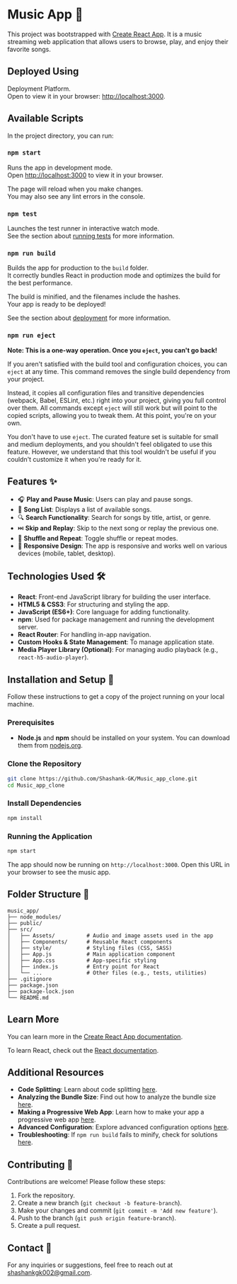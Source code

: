 
# Music App 🎵

This project was bootstrapped with [Create React App](https://github.com/facebook/create-react-app). It is a music streaming web application that allows users to browse, play, and enjoy their favorite songs.

## Deployed Using

Deployment Platform.  
Open to view it in your browser: [http://localhost:3000](http://localhost:3000).

## Available Scripts

In the project directory, you can run:

### `npm start`

Runs the app in development mode.  
Open [http://localhost:3000](http://localhost:3000) to view it in your browser.

The page will reload when you make changes.  
You may also see any lint errors in the console.

### `npm test`

Launches the test runner in interactive watch mode.  
See the section about [running tests](https://facebook.github.io/create-react-app/docs/running-tests) for more information.

### `npm run build`

Builds the app for production to the `build` folder.  
It correctly bundles React in production mode and optimizes the build for the best performance.

The build is minified, and the filenames include the hashes.  
Your app is ready to be deployed!

See the section about [deployment](https://facebook.github.io/create-react-app/docs/deployment) for more information.

### `npm run eject`

**Note: This is a one-way operation. Once you `eject`, you can't go back!**

If you aren't satisfied with the build tool and configuration choices, you can `eject` at any time. This command removes the single build dependency from your project.

Instead, it copies all configuration files and transitive dependencies (webpack, Babel, ESLint, etc.) right into your project, giving you full control over them. All commands except `eject` will still work but will point to the copied scripts, allowing you to tweak them. At this point, you're on your own.

You don't have to use `eject`. The curated feature set is suitable for small and medium deployments, and you shouldn't feel obligated to use this feature. However, we understand that this tool wouldn't be useful if you couldn't customize it when you're ready for it.

## Features ✨

- 🎧 **Play and Pause Music**: Users can play and pause songs.
- 📜 **Song List**: Displays a list of available songs.
- 🔍 **Search Functionality**: Search for songs by title, artist, or genre.
- ⏭️ **Skip and Replay**: Skip to the next song or replay the previous one.
- 🔄 **Shuffle and Repeat**: Toggle shuffle or repeat modes.
- 🎨 **Responsive Design**: The app is responsive and works well on various devices (mobile, tablet, desktop).

## Technologies Used 🛠️

- **React**: Front-end JavaScript library for building the user interface.
- **HTML5 & CSS3**: For structuring and styling the app.
- **JavaScript (ES6+)**: Core language for adding functionality.
- **npm**: Used for package management and running the development server.
- **React Router**: For handling in-app navigation.
- **Custom Hooks & State Management**: To manage application state.
- **Media Player Library (Optional)**: For managing audio playback (e.g., `react-h5-audio-player`).

## Installation and Setup 🚀

Follow these instructions to get a copy of the project running on your local machine.

### Prerequisites

- **Node.js** and **npm** should be installed on your system. You can download them from [nodejs.org](https://nodejs.org/).

### Clone the Repository

```bash
git clone https://github.com/Shashank-GK/Music_app_clone.git
cd Music_app_clone
```

### Install Dependencies

```bash
npm install
```

### Running the Application

```bash
npm start
```

The app should now be running on `http://localhost:3000`. Open this URL in your browser to see the music app.

## Folder Structure 📂

```
music_app/
├── node_modules/
├── public/
├── src/
│   ├── Assets/          # Audio and image assets used in the app
│   ├── Components/      # Reusable React components
│   ├── style/           # Styling files (CSS, SASS)
│   ├── App.js           # Main application component
│   ├── App.css          # App-specific styling
│   ├── index.js         # Entry point for React
│   └── ...              # Other files (e.g., tests, utilities)
├── .gitignore
├── package.json
├── package-lock.json
└── README.md
```

## Learn More

You can learn more in the [Create React App documentation](https://facebook.github.io/create-react-app/docs/getting-started).

To learn React, check out the [React documentation](https://reactjs.org/).

## Additional Resources

- **Code Splitting**: Learn about code splitting [here](https://facebook.github.io/create-react-app/docs/code-splitting).
- **Analyzing the Bundle Size**: Find out how to analyze the bundle size [here](https://facebook.github.io/create-react-app/docs/analyzing-the-bundle-size).
- **Making a Progressive Web App**: Learn how to make your app a progressive web app [here](https://facebook.github.io/create-react-app/docs/making-a-progressive-web-app).
- **Advanced Configuration**: Explore advanced configuration options [here](https://facebook.github.io/create-react-app/docs/advanced-configuration).
- **Troubleshooting**: If `npm run build` fails to minify, check for solutions [here](https://facebook.github.io/create-react-app/docs/troubleshooting#npm-run-build-fails-to-minify).

## Contributing 🤝

Contributions are welcome! Please follow these steps:

1. Fork the repository.
2. Create a new branch (`git checkout -b feature-branch`).
3. Make your changes and commit (`git commit -m 'Add new feature'`).
4. Push to the branch (`git push origin feature-branch`).
5. Create a pull request.

## Contact 📧

For any inquiries or suggestions, feel free to reach out at [shashankgk002@gmail.com](mailto:shashankgk002@gmail.com).
